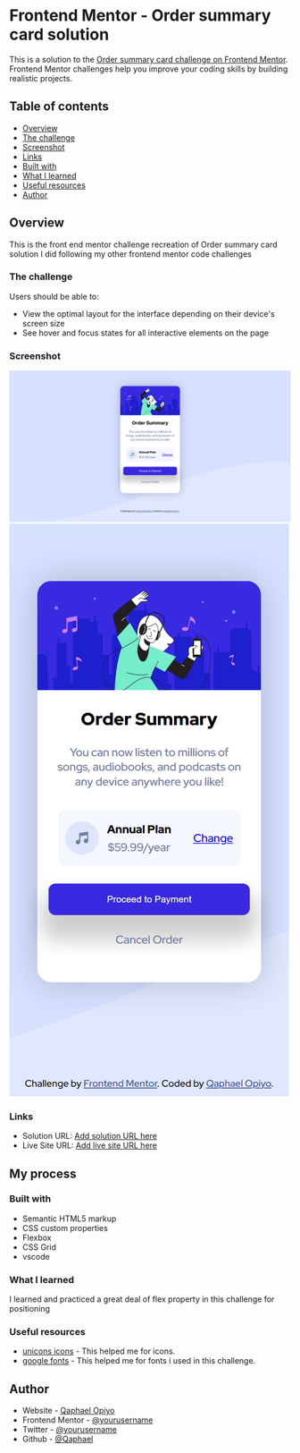 # Frontend Mentor - Order summary card solution

This is a solution to the [Order summary card challenge on Frontend Mentor](https://www.frontendmentor.io/challenges/order-summary-component-QlPmajDUj). Frontend Mentor challenges help you improve your coding skills by building realistic projects. 

## Table of contents

-   [Overview](#overview)
  - [The challenge](#the-challenge)
  - [Screenshot](#screenshot)
  - [Links](#links)
  - [Built with](#built-with)
  - [What I learned](#what-i-learned)
  - [Useful resources](#useful-resources)
  - [Author](#author)


## Overview
This is the front end mentor challenge recreation of Order summary card solution I did following my other frontend mentor code challenges

### The challenge

Users should be able to:

- View the optimal layout for the interface depending on their device's screen size
- See hover and focus states for all interactive elements on the page

### Screenshot

![](./screenshots/desktop-view.png)
![](./screenshots/mobile-view.png)

### Links

- Solution URL: [Add solution URL here](https://your-solution-url.com)
- Live Site URL: [Add live site URL here](https://your-live-site-url.com)

## My process

### Built with

- Semantic HTML5 markup
- CSS custom properties
- Flexbox
- CSS Grid
- vscode

### What I learned

I learned and practiced a great deal of flex property in this challenge for positioning

### Useful resources

- [unicons icons](https://iconscout.com/unicons) - This helped me for icons.
- [google fonts](https://fonts.google.com/) - This helped me for fonts i used in this challenge.

## Author

- Website - [Qaphael Opiyo](https://qaphael-portfolio-website.web.app/)
- Frontend Mentor - [@yourusername](https://www.frontendmentor.io/profile/Qaphael)
- Twitter - [@yourusername](https://twitter.com/Laflo_lr)
- Github - [@Qaphael](https://github.com/Qaphael)

